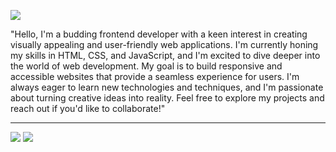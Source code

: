  
  ![](https://i.pinimg.com/originals/fe/34/2f/fe342f20baaecec2fdb27ae3ae17b054.gif)  
      <p>
        "Hello, I'm a budding frontend developer with a keen interest in creating visually appealing and user-friendly web applications. I'm currently honing my skills in HTML, CSS, and JavaScript, and I'm excited to dive deeper into the world of web development. My goal is to build responsive and accessible websites that provide a seamless experience for users. I'm always eager to learn new technologies and techniques, and I'm passionate about turning creative ideas into reality. Feel free to explore my projects and reach out if you'd like to collaborate!"
      </p>
  ___
  [![](https://img.icons8.com/color/100/000000/telegram-app.png)](https://t.me/Banttex)
  [![](https://img.icons8.com/color/100/000000/vk-com.png)](https://vk.com/bantex)
   

